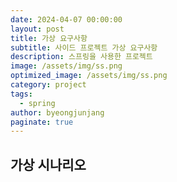 ```yaml
---
date: 2024-04-07 00:00:00
layout: post
title: 가상 요구사항
subtitle: 사이드 프로젝트 가상 요구사항
description: 스프링을 사용한 프로젝트
image: /assets/img/ss.png
optimized_image: /assets/img/ss.png
category: project
tags:
  - spring
author: byeongjunjang
paginate: true
---
```


## 가상 시나리오

> 



